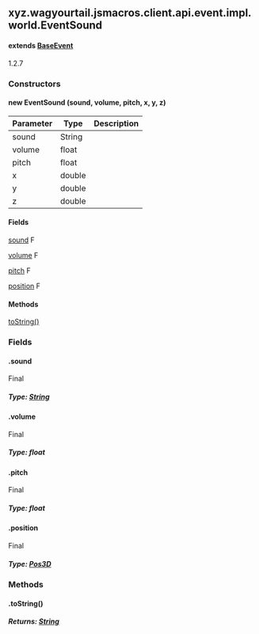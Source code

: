 

xyz.wagyourtail.jsmacros.client.api.event.impl.world.EventSound
---------------------------------------------------------------

#### extends [BaseEvent](1.9.2/xyz/wagyourtail/jsmacros/core/event/BaseEvent.html)

1.2.7

### Constructors

#### new EventSound (sound, volume, pitch, x, y, z)

| Parameter | Type | Description |
|---|---|---|
| sound | String |  |
| volume | float |  |
| pitch | float |  |
| x | double |  |
| y | double |  |
| z | double |  |



#### Fields

[sound](#sound)
F


[volume](1.9.2/)
F


[pitch](1.9.2/)
F


[position](#position)
F



#### Methods

[toString()](#toString-)



### Fields

#### .sound

Final

##### Type: [String](https://docs.oracle.com/javase/8/docs/api/index.html?java/lang/String.html)



#### .volume

Final

##### Type: float



#### .pitch

Final

##### Type: float



#### .position

Final

##### Type: [Pos3D](1.9.2/xyz/wagyourtail/jsmacros/client/api/classes/math/Pos3D.html)



### Methods

#### .toString()


##### Returns: [String](https://docs.oracle.com/javase/8/docs/api/index.html?java/lang/String.html)




